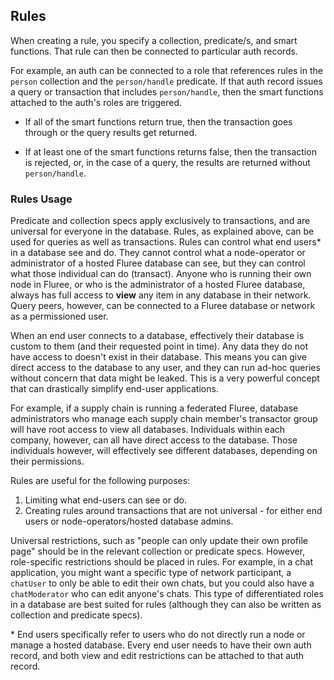 ## Rules

When creating a rule, you specify a collection, predicate/s, and smart functions. That rule can then be connected to particular auth records. 

For example, an auth can be connected to a role that references rules in the `person` collection and the `person/handle` predicate. If that auth record issues a query or transaction that includes `person/handle`, then the smart functions attached to the auth's roles are triggered. 

- If all of the smart functions return true, then the transaction goes through or the query results get returned. 

- If at least one of the smart functions returns false, then the transaction is rejected, or, in the case of a query, the results are returned without `person/handle`. 

### Rules Usage

Predicate and collection specs apply exclusively to transactions, and are universal for everyone in the database. Rules, as explained above, can be used for queries as well as transactions. Rules can control what end users* in a database see and do. They cannot control what a node-operator or administrator of a hosted Fluree database can see, but they can control what those individual can do (transact). Anyone who is running their own node in Fluree, or who is the administrator of a hosted Fluree database, always has full access to **view** any item in any database in their network. Query peers, however, can be connected to a Fluree database or network as a permissioned user. 

When an end user connects to a database, effectively their database is custom to them (and their requested point in time). Any data they do not have access to doesn't exist in their database. This means you can give direct access to the database to any user, and they can run ad-hoc queries without concern that data might be leaked. This is a very powerful concept that can drastically simplify end-user applications.

For example, if a supply chain is running a federated Fluree, database administrators who manage each supply chain member's transactor group will have root access to view all databases. Individuals within each company, however, can all have direct access to the database. Those individuals however, will effectively see different databases, depending on their permissions.

Rules are useful for the following purposes:

1. Limiting what end-users can see or do. 
2. Creating rules around transactions that are not universal - for either end users or node-operators/hosted database admins. 

Universal restrictions, such as "people can only update their own profile page" should be in the relevant collection or predicate specs. However, role-specific restrictions should be placed in rules. For example, in a chat application, you might want a specific type of network participant, a `chatUser` to only be able to edit their own chats, but you could also have a `chatModerator` who can edit anyone's chats. This type of differentiated roles in a database are best suited for rules (although they can also be written as collection and predicate specs).

\* End users specifically refer to users who do not directly run a node or manage a hosted database. Every end user needs to have their own auth record, and both view and edit restrictions can be attached to that auth record. 


